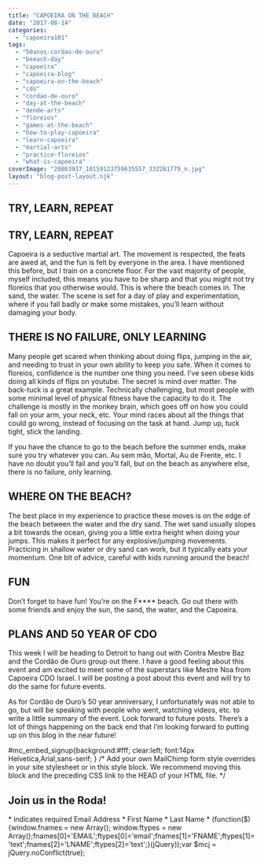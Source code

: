 ```yaml
---
title: "CAPOEIRA ON THE BEACH"
date: "2017-08-14"
categories: 
  - "capoeira101"
tags: 
  - "50anos-cordao-de-ouro"
  - "beeach-day"
  - "capoeira"
  - "capoeira-blog"
  - "capoeira-on-the-beach"
  - "cdo"
  - "cordao-de-ouro"
  - "day-at-the-beach"
  - "dende-arts"
  - "floreios"
  - "games-at-the-beach"
  - "how-to-play-capoeira"
  - "learn-capoeira"
  - "martial-arts"
  - "practice-floreios"
  - "what-is-capoeira"
coverImage: "20863937_10159123759635557_332261779_n.jpg"
layout: "blog-post-layout.njk"
---
```


## TRY, LEARN, REPEAT

## TRY, LEARN, REPEAT

Capoeira is a seductive martial art. The movement is respected, the feats are awed at, and the fun is felt by everyone in the area. I have mentioned this before, but I train on a concrete floor. For the vast majority of people, myself included, this means you have to be sharp and that you might not try floreios that you otherwise would. This is where the beach comes in. The sand, the water. The scene is set for a day of play and experimentation, where if you fall badly or make some mistakes, you’ll learn without damaging your body.

## THERE IS NO FAILURE, ONLY LEARNING

Many people get scared when thinking about doing flips, jumping in the air, and needing to trust in your own ability to keep you safe. When it comes to floreios, confidence is the number one thing you need. I’ve seen obese kids doing all kinds of flips on youtube. The secret is mind over matter. The back-tuck is a great example. Technically challenging, but most people with some minimal level of physical fitness have the capacity to do it. The challenge is mostly in the monkey brain, which goes off on how you could fall on your arm, your neck, etc. Your mind races about all the things that could go wrong, instead of focusing on the task at hand. Jump up, tuck tight, stick the landing.

If you have the chance to go to the beach before the summer ends, make sure you try whatever you can. Au sem mão, Mortal, Au de Frente, etc. I have no doubt you’ll fail and you’ll fall, but on the beach as anywhere else, there is no failure, only learning.

## WHERE ON THE BEACH?

The best place in my experience to practice these moves is on the edge of the beach between the water and the dry sand. The wet sand usually slopes a bit towards the ocean, giving you a little extra height when doing your jumps. This makes it perfect for any explosive/jumping movements. Practicing in shallow water or dry sand can work, but it typically eats your momentum. One bit of advice, careful with kids running around the beach!

## FUN

Don’t forget to have fun! You’re on the F\*\*\*\* beach. Go out there with some friends and enjoy the sun, the sand, the water, and the Capoeira.

## PLANS AND 50 YEAR OF CDO

This week I will be heading to Detroit to hang out with Contra Mestre Baz and the Cordão de Ouro group out there. I have a good feeling about this event and am excited to meet some of the superstars like Mestre Noa from Capoeira CDO Israel. I will be posting a post about this event and will try to do the same for future events.

As for Cordão de Ouro’s 50 year anniversary, I unfortunately was not able to go, but will be speaking with people who went, watching videos, etc. to write a little summary of the event. Look forward to future posts. There’s a lot of things happening on the back end that I’m looking forward to putting up on this blog in the near future!

#mc\_embed\_signup{background:#fff; clear:left; font:14px Helvetica,Arial,sans-serif; } /\* Add your own MailChimp form style overrides in your site stylesheet or in this style block. We recommend moving this block and the preceding CSS link to the HEAD of your HTML file. \*/

## Join us in the Roda!

\* indicates required Email Address \* First Name \* Last Name \* (function($) {window.fnames = new Array(); window.ftypes = new Array();fnames\[0\]='EMAIL';ftypes\[0\]='email';fnames\[1\]='FNAME';ftypes\[1\]='text';fnames\[2\]='LNAME';ftypes\[2\]='text';}(jQuery));var $mcj = jQuery.noConflict(true);
